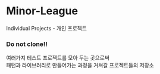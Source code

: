 # Minor-League
Individual Projects - 개인 프로젝트<br>

### Do not clone!! <br>

여러가지 테스트 프로젝트를 모아 두는 곳으로써<br>
패턴과 라이브러리로 만들어가는 과정을 거쳐갈 프로젝트들의 저장소




